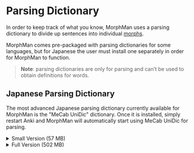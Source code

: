 # Parsing Dictionary

In order to keep track of what you know, MorphMan uses a parsing dictionary to divide up sentences into
individual [morphs](../glossary.md#morph).

MorphMan comes pre-packaged with parsing dictionaries for some languages, but for Japanese the user must install one
separately in order for MorphMan to function.

> **Note**: parsing dictionaries are only for parsing and can’t be used to obtain definitions for words.

## Japanese Parsing Dictionary

The most advanced Japanese parsing dictionary currently available for MorphMan is the "MeCab UniDic" dictionary. Once
it is installed, simply restart Anki and MorphMan will automatically start using MeCab UniDic for parsing.

<details>
  <summary>Small Version (57 MB)</summary>

> The smaller (57 MB) and less sophisticated version can be installed by
    downloading [this add-on from Ankiweb](https://ankiweb.net/shared/info/13462835).
</details>

<details>
  <summary>Full Version (502 MB)</summary>

> Install the full version (502 MB) by downloading
the ['MecabUnidic3.1.0.ankiaddon'](https://github.com/ianki/MecabUnidic/releases/tag/v3.1.0) file and then in Anki go to
Tools -> Add-ons -> Install from file...
</details>
